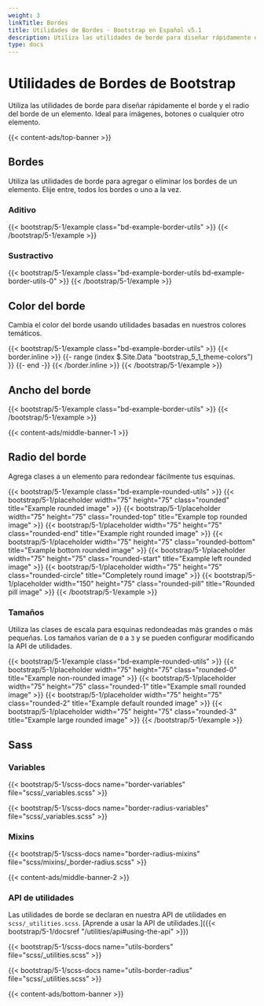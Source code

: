 ```yaml
---
weight: 3
linkTitle: Bordes
title: Utilidades de Bordes · Bootstrap en Español v5.1
description: Utiliza las utilidades de borde para diseñar rápidamente el borde y el radio del borde de un elemento. Ideal para imágenes, botones o cualquier otro elemento.
type: docs
---
```


# Utilidades de Bordes de Bootstrap

Utiliza las utilidades de borde para diseñar rápidamente el borde y el radio del borde de un elemento. Ideal para imágenes, botones o cualquier otro elemento.

{{< content-ads/top-banner >}}

## Bordes

Utiliza las utilidades de borde para agregar o eliminar los bordes de un elemento. Elije entre, todos los bordes o uno a la vez.

### Aditivo

{{< bootstrap/5-1/example class="bd-example-border-utils" >}}
<span class="border"></span>
<span class="border-top"></span>
<span class="border-end"></span>
<span class="border-bottom"></span>
<span class="border-start"></span>
{{< /bootstrap/5-1/example >}}

### Sustractivo

{{< bootstrap/5-1/example class="bd-example-border-utils bd-example-border-utils-0" >}}
<span class="border-0"></span>
<span class="border-top-0"></span>
<span class="border-end-0"></span>
<span class="border-bottom-0"></span>
<span class="border-start-0"></span>
{{< /bootstrap/5-1/example >}}

## Color del borde

Cambia el color del borde usando utilidades basadas en nuestros colores temáticos.

{{< bootstrap/5-1/example class="bd-example-border-utils" >}}
{{< border.inline >}}
{{- range (index $.Site.Data "bootstrap_5_1_theme-colors") }}
<span class="border border-{{ .name }}"></span>
{{- end -}}
{{< /border.inline >}}
<span class="border border-white"></span>
{{< /bootstrap/5-1/example >}}

## Ancho del borde

{{< bootstrap/5-1/example class="bd-example-border-utils" >}}
<span class="border border-1"></span>
<span class="border border-2"></span>
<span class="border border-3"></span>
<span class="border border-4"></span>
<span class="border border-5"></span>
{{< /bootstrap/5-1/example >}}

{{< content-ads/middle-banner-1 >}}

## Radio del borde

Agrega clases a un elemento para redondear fácilmente tus esquinas.

{{< bootstrap/5-1/example class="bd-example-rounded-utils" >}}
{{< bootstrap/5-1/placeholder width="75" height="75" class="rounded" title="Example rounded image" >}}
{{< bootstrap/5-1/placeholder width="75" height="75" class="rounded-top" title="Example top rounded image" >}}
{{< bootstrap/5-1/placeholder width="75" height="75" class="rounded-end" title="Example right rounded image" >}}
{{< bootstrap/5-1/placeholder width="75" height="75" class="rounded-bottom" title="Example bottom rounded image" >}}
{{< bootstrap/5-1/placeholder width="75" height="75" class="rounded-start" title="Example left rounded image" >}}
{{< bootstrap/5-1/placeholder width="75" height="75" class="rounded-circle" title="Completely round image" >}}
{{< bootstrap/5-1/placeholder width="150" height="75" class="rounded-pill" title="Rounded pill image" >}}
{{< /bootstrap/5-1/example >}}

### Tamaños

Utiliza las clases de escala para esquinas redondeadas más grandes o más pequeñas. Los tamaños varían de `0` a `3` y se pueden configurar modificando la API de utilidades.

{{< bootstrap/5-1/example class="bd-example-rounded-utils" >}}
{{< bootstrap/5-1/placeholder width="75" height="75" class="rounded-0" title="Example non-rounded image" >}}
{{< bootstrap/5-1/placeholder width="75" height="75" class="rounded-1" title="Example small rounded image" >}}
{{< bootstrap/5-1/placeholder width="75" height="75" class="rounded-2" title="Example default rounded image" >}}
{{< bootstrap/5-1/placeholder width="75" height="75" class="rounded-3" title="Example large rounded image" >}}
{{< /bootstrap/5-1/example >}}

## Sass

### Variables

{{< bootstrap/5-1/scss-docs name="border-variables" file="scss/_variables.scss" >}}

{{< bootstrap/5-1/scss-docs name="border-radius-variables" file="scss/_variables.scss" >}}

### Mixins

{{< bootstrap/5-1/scss-docs name="border-radius-mixins" file="scss/mixins/_border-radius.scss" >}}

{{< content-ads/middle-banner-2 >}}

### API de utilidades

Las utilidades de borde se declaran en nuestra API de utilidades en `scss/_utilities.scss`. [Aprende a usar la API de utilidades.]({{< bootstrap/5-1/docsref "/utilities/api#using-the-api" >}})

{{< bootstrap/5-1/scss-docs name="utils-borders" file="scss/_utilities.scss" >}}

{{< bootstrap/5-1/scss-docs name="utils-border-radius" file="scss/_utilities.scss" >}}

{{< content-ads/bottom-banner >}}